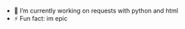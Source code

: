 - 🔭 I’m currently working on requests with python and html
- ⚡ Fun fact: im epic

<imc src="https://github-readme-stats.vercel.app/api?username=SoloDevOG&&show_icons=true&title_color=ffffff&icon_color=bb2acf&text_color=daf7dc&bg_color=151515">
